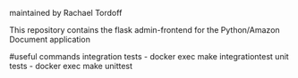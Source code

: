 maintained by Rachael Tordoff

This repository contains the flask admin-frontend for the Python/Amazon Document application

#useful commands
integration tests - docker exec <container name> make integrationtest
unit tests - docker exec <container name> make unittest
